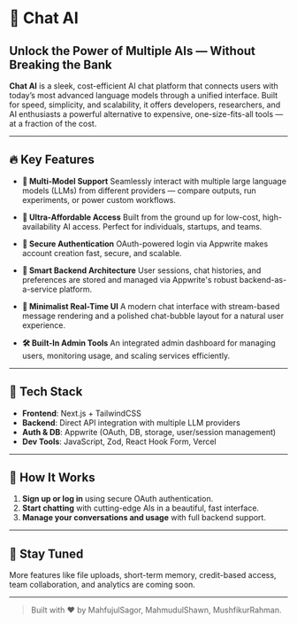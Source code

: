 # 🚀 Chat AI

## Unlock the Power of Multiple AIs — Without Breaking the Bank

**Chat AI** is a sleek, cost-efficient AI chat platform that connects users with today’s most advanced language models through a unified interface.
Built for speed, simplicity, and scalability, it offers developers, researchers, and AI enthusiasts a powerful alternative to expensive, one-size-fits-all tools — at a fraction of the cost.

---

## 🔥 Key Features

- **🔄 Multi-Model Support**
  Seamlessly interact with multiple large language models (LLMs) from different providers — compare outputs, run experiments, or power custom workflows.

- **💸 Ultra-Affordable Access**
  Built from the ground up for low-cost, high-availability AI access. Perfect for individuals, startups, and teams.

- **🔐 Secure Authentication**
  OAuth-powered login via Appwrite makes account creation fast, secure, and scalable.

- **🧠 Smart Backend Architecture**
  User sessions, chat histories, and preferences are stored and managed via Appwrite's robust backend-as-a-service platform.

- **💬 Minimalist Real-Time UI**
  A modern chat interface with stream-based message rendering and a polished chat-bubble layout for a natural user experience.

- **🛠 Built-In Admin Tools**
  An integrated admin dashboard for managing users, monitoring usage, and scaling services efficiently.

---

## 🧪 Tech Stack

- **Frontend**: Next.js + TailwindCSS
- **Backend**: Direct API integration with multiple LLM providers
- **Auth & DB**: Appwrite (OAuth, DB, storage, user/session management)
- **Dev Tools**: JavaScript, Zod, React Hook Form, Vercel

---

## 📌 How It Works

1. **Sign up or log in** using secure OAuth authentication.
2. **Start chatting** with cutting-edge AIs in a beautiful, fast interface.
3. **Manage your conversations and usage** with full backend support.

---

## 👋 Stay Tuned

More features like file uploads, short-term memory, credit-based access, team collaboration, and analytics are coming soon.

---

> Built with ❤️ by MahfujulSagor, MahmudulShawn, MushfikurRahman.
